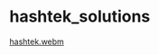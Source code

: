 # hashtek_solutions

[hashtek.webm](https://github.com/akshatsri11/HashTek-Solutions-Assignment/assets/98880505/8a2b432b-9635-4bca-b89c-4f4f6ca03ab2)
